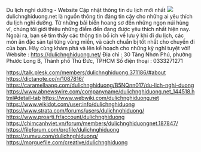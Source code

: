 Du lịch nghỉ dưỡng - Website Cập nhật thông tin du lịch mới nhất
![](https://s3-ap-northeast-1.amazonaws.com/g0v-hackmd-images/uploads/upload_48fb6d3e976da35b37d80e3c45335470.jpg)
dulichnghiduong.net là nguồn thông tin đáng tin cậy cho những ai yêu thích du lịch nghỉ dưỡng. Từ những bãi biển hoang sơ đến những ngọn núi hùng vĩ, chúng tôi giới thiệu những điểm đến đang được yêu thích nhất hiện nay. Ngoài ra, bạn sẽ tìm thấy các thông tin bổ ích về lưu ý khi đi du lịch, các món ăn đặc sản tại từng vùng miền, và cách chuẩn bị tốt nhất cho chuyến đi của bạn. Hãy cùng khám phá và lên kế hoạch cho những kỳ nghỉ tuyệt vời!
Website : https://dulichnghiduong.net/
Địa chỉ : 30 Tăng Nhơn Phú, phường Phước Long B, Thành phố Thủ Đức, TPHCM
Số điện thoại : 0333271271

https://talk.plesk.com/members/dulichnghiduong.371186/#about
https://dictanote.co/n/1087816/
https://caramellaapp.com/dulichnghiduong/B5NQnn017/du-lich-nghi-duong
https://www.abnewswire.com/companyname/dulichnghiduong.net_144518.html#detail-tab
https://www.webwiki.com/dulichnghiduong.net
https://www.wikidot.com/user:info/dulichnghiduong
https://www.strata.com/forums/users/dulichnghiduong/
https://www.proarti.fr/account/dulichnghiduong
https://chimcanhviet.vn/forum/members/dulichnghiduongnet.187847/
https://fileforum.com/profile/dulichnghiduong
https://zumvu.com/dulichnghiduong/
https://morguefile.com/creative/dulichnghiduong